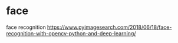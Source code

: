 # face
face recognition
https://www.pyimagesearch.com/2018/06/18/face-recognition-with-opencv-python-and-deep-learning/
